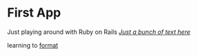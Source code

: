 # First App

Just playing around with Ruby on Rails
[*Just a bunch of text here*](http://bkil.tumblr.com)

learning to [format](http://twitter.com/bkil)
